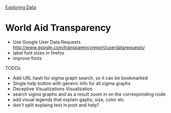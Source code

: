 [Exploring Data](http://exploringdata.github.com/)

# World Aid Transparency

* Use Google User Data Requests http://www.google.com/transparencyreport/userdatarequests/
* label font sizes in firefox
* improve fonts

TODOs

* Add URL hash for sigma graph search, so it can be bookmarked
* Single help button with generic info for all sigma graphs
* Deceptive Visualizations Visualization
* search sigma graphs and as a result zoom in on the corresponding node
* add visual legends that explain gaphs, size, color etc
* don't split explaing text in post and help?
